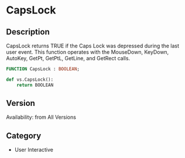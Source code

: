 # CapsLock

## Description
CapsLock returns TRUE if the Caps Lock was depressed during the last user event. This function operates with the MouseDown, KeyDown, AutoKey, GetPt, GetPtL, GetLine, and GetRect calls.

```pascal
FUNCTION CapsLock : BOOLEAN;
```

```python
def vs.CapsLock():
    return BOOLEAN
```

## Version
Availability: from All Versions

## Category
* User Interactive

